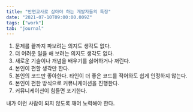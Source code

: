 ```yaml
---
title: "반면교사로 삼아야 하는 개발자들의 특징"
date: "2021-07-10T09:00:00.009Z"
tags: ["work"]
tab: "journal"
---
```


1. 문제를 끝까지 파보려는 의지도 생각도 없다.
2. 더 어려운 일을 해 보려는 의지도 생각도 없다.
3. 새로운 기술이나 개념을 배우기를 싫어하거나 꺼린다.
4. 본인이 편할 생각만 한다.
5. 본인의 코드만 좋아한다. 타인이 더 좋은 코드를 적어와도 쉽게 인정하지 않는다.
6. 본인이 편한 방식으로 커뮤니케이션을 진행한다.
7. 커뮤니케이션이 힘들면 포기한다.

내가 이런 사람이 되지 않도록 깨어 노력해야 한다.